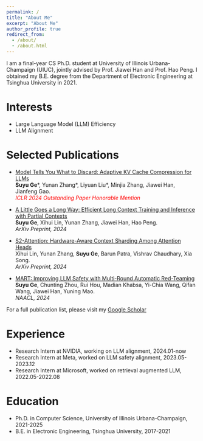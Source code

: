 ```yaml
---
permalink: /
title: "About Me"
excerpt: "About Me"
author_profile: true
redirect_from: 
  - /about/
  - /about.html
---
```



I am a final-year CS Ph.D. student at University of Illinois Urbana-Champaign (UIUC), jointly advised by Prof. Jiawei Han and Prof. Hao Peng. I obtained my B.E. degree from the Department of Electronic Engineering at Tsinghua University in 2021.



<!-- I am passionate about designing text mining algorithm for real-world application, including recommendation, medical NLP and NLP for social good.
As such, I work at the intersection of data mining and natural language processing. -->
<!-- 
Currently, I am working on topic-based summarization with minimal supervision, a novel task for large corpus summarization, advised by Prof. [Jiawei Han](http://hanj.cs.illinois.edu/). -->

Interests
======
* Large Language Model (LLM) Efficiency
* LLM Alignment


Selected Publications
======
* [Model Tells You What to Discard: Adaptive KV Cache Compression for LLMs](https://arxiv.org/abs/2110.08845.pdf) \
**Suyu Ge**\*, Yunan Zhang\*, Liyuan Liu\*, Minjia Zhang, Jiawei Han, Jianfeng Gao. \
*<span style="color:red">ICLR 2024 Outstanding Paper Honorable Mention</span>* 

* [A Little Goes a Long Way: Efficient Long Context Training and Inference with Partial Contexts](https://arxiv.org/pdf/2410.01485) \
**Suyu Ge**, Xihui Lin, Yunan Zhang, Jiawei Han, Hao Peng. \
*ArXiv Preprint, 2024* 

* [S2-Attention: Hardware-Aware Context Sharding Among Attention Heads](https://arxiv.org/pdf/2407.17678) \
Xihui Lin, Yunan Zhang, **Suyu Ge**, Barun Patra, Vishrav Chaudhary, Xia Song. \
*ArXiv Preprint, 2024* 

* [MART: Improving LLM Safety with Multi-Round Automatic Red-Teaming](https://arxiv.org/pdf/2311.07689) \
**Suyu Ge**, Chunting Zhou, Rui Hou, Madian Khabsa, Yi-Chia Wang, Qifan Wang, Jiawei Han, Yuning Mao. \
*NAACL, 2024* 

For a full publication list, please visit my [Google Scholar](https://gesy17.github.io/publications/)

Experience
======
* Research Intern at NVIDIA, working on LLM alignment, 2024.01-now
* Research Intern at Meta, worked on LLM safety alignment, 2023.05-2023.12
* Research Intern at Microsoft, worked on retrieval augmented LLM, 2022.05-2022.08

Education
======
* Ph.D. in Computer Science, University of Illinois Urbana-Champaign, 2021-2025
* B.E. in Electronic Engineering, Tsinghua University, 2017-2021

<!-- Misc.
====== -->
<!-- * I enjoy spending my spare time swimming and reading
* My favourite singer & artist group is Keyakizaka46 (Sakurazaka46)   -->
